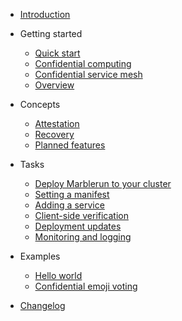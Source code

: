 <!-- docs/_sidebard.md -->

- [Introduction](README.md)

- Getting started

  - [Quick start](quickstart.md)
  - [Confidential computing](confidential-computing.md)
  - [Confidential service mesh](service-mesh.md)
  - [Overview](overview.md)

- Concepts

  - [Attestation](attestation.md)
  - [Recovery](recovery.md)
  - [Planned features](planned-features.md)

- Tasks

  - [Deploy Marblerun to your cluster](deploy.md)
  - [Setting a manifest](set-manifest.md)
  - [Adding a service](add-service.md)
  - [Client-side verification](verification.md)
  - [Deployment updates](updates.md)
  - [Monitoring and logging](monitoring.md)

- Examples

  - [Hello world](helloworld.md)
  - [Confidential emoji voting](emojivoto.md)

- [Changelog](changelog.md)
